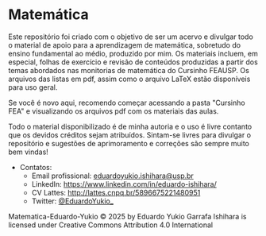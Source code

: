# Matemática
Este repositório foi criado com o objetivo de ser um acervo e divulgar todo o material de apoio para a aprendizagem de matemática, sobretudo do ensino fundamental ao médio, produzido por mim. Os materiais incluem, em especial, folhas de exercício e revisão de conteúdos produzidas a partir dos temas abordados nas monitorias de matemática do Cursinho FEAUSP. Os arquivos das listas em pdf, assim como o arquivo LaTeX estão disponíveis para uso geral.

Se você é novo aqui, recomendo começar acessando a pasta "Cursinho FEA" e visualizando os arquivos pdf com os materiais das aulas.

Todo o material disponibilizado é de minha autoria e o uso é livre contanto que os devidos créditos sejam atribuídos. Sintam-se livres para divulgar o repositório e sugestões de aprimoramento e correções são sempre muito bem vindas!

-  Contatos:
    -  Email profissional: eduardoyukio.ishihara@usp.br
    -  LinkedIn: https://www.linkedin.com/in/eduardo-ishihara/
    -  CV Lattes: http://lattes.cnpq.br/5896675221480951
    -  Twitter: [@EduardoYukio_](https://x.com/EduardoYukio_)

Matematica-Eduardo-Yukio © 2025 by Eduardo Yukio Garrafa Ishihara is licensed under Creative Commons Attribution 4.0 International 
